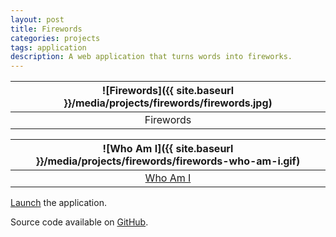 ```yaml
---
layout: post
title: Firewords
categories: projects
tags: application
description: A web application that turns words into fireworks.
---
```


![Firewords]({{ site.baseurl }}/media/projects/firewords/firewords.jpg) |
:----------: |
Firewords |

![Who Am I]({{ site.baseurl }}/media/projects/firewords/firewords-who-am-i.gif) |
:----------: |
[Who Am I](http://jackbdu.com/firewords/?msg=WHO%20AM%20I) |

[Launch](http://jackbdu.com/firewords) the application.

Source code available on [GitHub](https://github.com/jackbdu/firewords).
